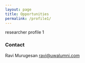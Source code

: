 ```yaml
---
layout: page
title: Opportunities
permalink: /profile1/
---
```


researcher profile 1




### Contact

Ravi Murugesan [ravi@uwalumni.com](mailto:ravi@uwalumni.com)